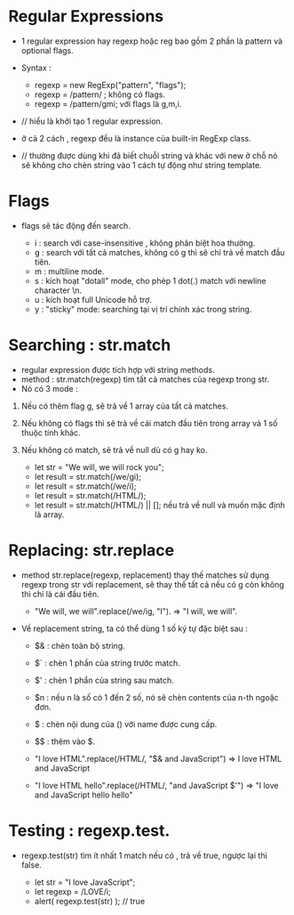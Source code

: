# Regular Expressions
- 1 regular expression hay regexp hoặc reg bao gồm 2 phần là pattern và optional flags.
- Syntax :

    + regexp = new RegExp("pattern", "flags");
    + regexp = /pattern/ ; không có flags.
    + regexp = /pattern/gmi; với flags là g,m,i.

- // hiểu là khởi tạo 1 regular expression.
- ở cả 2 cách , regexp đều là instance của built-in RegExp class.
- // thường được dùng khi đã biết chuỗi string và khác với new ở chỗ nó sẽ không cho chèn string vào 1 cách tự động như string template.

# Flags 
- flags sẽ tác động đến search.

    + i : search với case-insensitive , không phân biệt hoa thường.
    + g : search với tất cả matches, không có g thì sẽ chỉ trả về match đầu tiên.
    + m : multiline mode.
    + s : kích hoạt "dotall" mode, cho phép 1 dot(.) match với newline character \n. 
    + u : kích hoạt full Unicode hỗ trợ.
    + y : "sticky" mode: searching tại vị trí chính xác trong string.

# Searching : str.match
- regular expression được tích hợp với string methods.
- method : str.match(regexp) tìm tất cả matches của regexp trong str.
- Nó có 3 mode :

1. Nếu có thêm flag g, sẽ trả về 1 array của tất cả matches.
2. Nếu không có flags thì sẽ trả về cái match đầu tiên trong array và 1 số thuộc tính khác.
3. Nếu không có match, sẽ trả về null dù có g hay ko.

    + let str = "We will, we will rock you";
    + let result = str.match(/we/gi);
    + let result = str.match(/we/i);
    + let result = str.match(/HTML/);
    + let result = str.match(/HTML/) || []; nếu trả về null và muốn mặc định là array.

# Replacing: str.replace
- method str.replace(regexp, replacement) thay thế matches sử dụng regexp trong str với replacement, sẽ thay thế tất cả nếu có g còn không thì chỉ là cái đầu tiên.

    + "We will, we will".replace(/we/ig, "I"). => "I will, we will".

- Về replacement string, ta có thể dùng 1 số ký tự đặc biệt sau :

    + $& : chèn toàn bộ string.
    + $` : chèn 1 phần của string trước match.
    + $' : chèn 1 phẩn của string sau match.
    + $n : nếu n là số có 1 đến 2 số, nó sẽ chèn contents của n-th ngoặc đơn.
    + $<name> : chèn nội dung của () với name được cung cấp.
    + $$ : thêm vào $.

    + "I love HTML".replace(/HTML/, "$& and JavaScript") => I love HTML and JavaScript
    +  "I love HTML hello".replace(/HTML/, "and JavaScript $'")  => "I love and JavaScript  hello hello"

# Testing : regexp.test.
- regexp.test(str) tìm ít nhất 1 match nếu có , trả về true, ngược lại thì false.

    + let str = "I love JavaScript";
    + let regexp = /LOVE/i;
    + alert( regexp.test(str) ); // true


